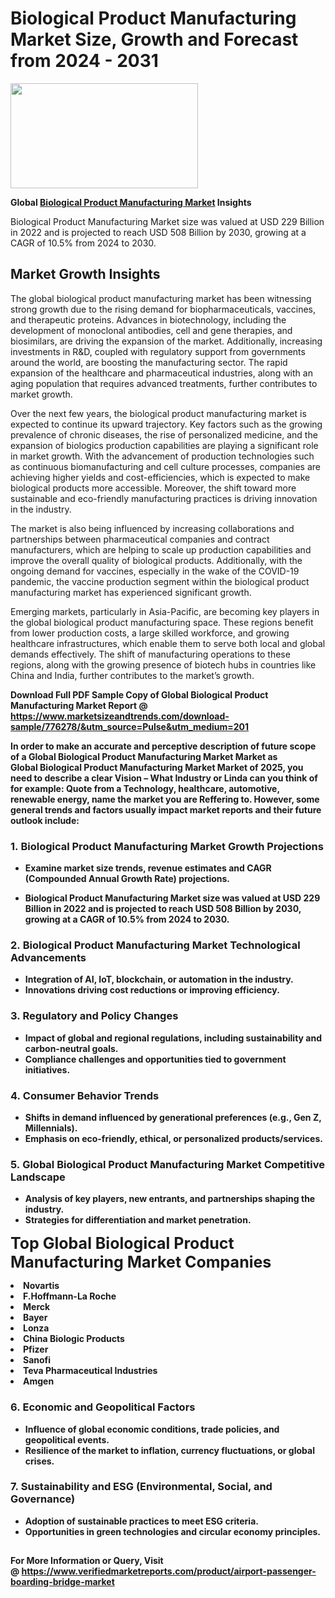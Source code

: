<H1>Biological Product Manufacturing Market Size, Growth and Forecast from 2024 - 2031</H1><img class="aligncenter size-medium wp-image-584254" src="https://thirdeyenews.in/wp-content/uploads/2024/09/Global-Market-Research-300x168.jpeg" alt="" width="300" height="168" /><p><strong>Global&nbsp;<a href="https://www.marketsizeandtrends.com/download-sample/776278/&amp;utm_source=Pulse&amp;utm_medium=201">Biological Product Manufacturing Market</a> Insights</strong></p><p>Biological Product Manufacturing Market size was valued at USD 229 Billion in 2022 and is projected to reach USD 508 Billion by 2030, growing at a CAGR of 10.5% from 2024 to 2030.</p><p><h2>Market Growth Insights</h2> <p>The global biological product manufacturing market has been witnessing strong growth due to the rising demand for biopharmaceuticals, vaccines, and therapeutic proteins. Advances in biotechnology, including the development of monoclonal antibodies, cell and gene therapies, and biosimilars, are driving the expansion of the market. Additionally, increasing investments in R&D, coupled with regulatory support from governments around the world, are boosting the manufacturing sector. The rapid expansion of the healthcare and pharmaceutical industries, along with an aging population that requires advanced treatments, further contributes to market growth.</p> <p><strong></strong></p> <p>Over the next few years, the biological product manufacturing market is expected to continue its upward trajectory. Key factors such as the growing prevalence of chronic diseases, the rise of personalized medicine, and the expansion of biologics production capabilities are playing a significant role in market growth. With the advancement of production technologies such as continuous biomanufacturing and cell culture processes, companies are achieving higher yields and cost-efficiencies, which is expected to make biological products more accessible. Moreover, the shift toward more sustainable and eco-friendly manufacturing practices is driving innovation in the industry.</p> <p>The market is also being influenced by increasing collaborations and partnerships between pharmaceutical companies and contract manufacturers, which are helping to scale up production capabilities and improve the overall quality of biological products. Additionally, with the ongoing demand for vaccines, especially in the wake of the COVID-19 pandemic, the vaccine production segment within the biological product manufacturing market has experienced significant growth.</p> <p>Emerging markets, particularly in Asia-Pacific, are becoming key players in the global biological product manufacturing space. These regions benefit from lower production costs, a large skilled workforce, and growing healthcare infrastructures, which enable them to serve both local and global demands effectively. The shift of manufacturing operations to these regions, along with the growing presence of biotech hubs in countries like China and India, further contributes to the market’s growth.</p> <p><strong></p><p><span class=""><strong>Download Full PDF Sample Copy of Global Biological Product Manufacturing Market Report</strong> @ <a href="https://www.marketsizeandtrends.com/download-sample/776278/&amp;utm_source=Pulse&amp;utm_medium=201" target="_blank">https://www.marketsizeandtrends.com/download-sample/776278/&amp;utm_source=Pulse&amp;utm_medium=201</a></span></p><p>In order to make an accurate and perceptive description of future scope of a Global&nbsp;Biological Product Manufacturing Market Market as Global&nbsp;Biological Product Manufacturing Market Market of 2025, you need to describe a clear Vision &ndash; What Industry or Linda can you think of for example: Quote from a Technology, healthcare, automotive, renewable energy, name the market you are Reffering to. However, some general trends and factors usually impact market reports and their future outlook include:</p><h3>1.&nbsp;<strong>Biological Product Manufacturing Market Growth Projections</strong></h3><ul><li>Examine market size trends, revenue estimates and CAGR (Compounded Annual Growth Rate) projections.</li><li><p>Biological Product Manufacturing Market size was valued at USD 229 Billion in 2022 and is projected to reach USD 508 Billion by 2030, growing at a CAGR of 10.5% from 2024 to 2030.</p></li></ul><h3>2.&nbsp;<strong>Biological Product Manufacturing Market Technological Advancements</strong></h3><ul><li>Integration of AI, IoT, blockchain, or automation in the industry.</li><li>Innovations driving cost reductions or improving efficiency.</li></ul><h3>3.&nbsp;<strong>Regulatory and Policy Changes</strong></h3><ul><li>Impact of global and regional regulations, including sustainability and carbon-neutral goals.</li><li>Compliance challenges and opportunities tied to government initiatives.</li></ul><h3>4.&nbsp;<strong>Consumer Behavior Trends</strong></h3><ul><li>Shifts in demand influenced by generational preferences (e.g., Gen Z, Millennials).</li><li>Emphasis on eco-friendly, ethical, or personalized products/services.</li></ul><h3>5.&nbsp;<strong>Global Biological Product Manufacturing Market Competitive Landscape</strong></h3><ul><li>Analysis of key players, new entrants, and partnerships shaping the industry.</li><li>Strategies for differentiation and market penetration.</li></ul><p data-pm-slice="1 1 []"><span style="color: inherit; font-family: inherit; font-size: 25px;">Top Global Biological Product Manufacturing Market Companies</span></p><div class="" data-test-id=""><p><li>Novartis</li><li> F.Hoffmann-La Roche</li><li> Merck</li><li> Bayer</li><li> Lonza</li><li> China Biologic Products</li><li> Pfizer</li><li> Sanofi</li><li> Teva Pharmaceutical Industries</li><li> Amgen</li></p></div><h3>6.&nbsp;<strong>Economic and Geopolitical Factors</strong></h3><ul><li>Influence of global economic conditions, trade policies, and geopolitical events.</li><li>Resilience of the market to inflation, currency fluctuations, or global crises.</li></ul><h3>7.&nbsp;<strong>Sustainability and ESG (Environmental, Social, and Governance)</strong></h3><ul><li>Adoption of sustainable practices to meet ESG criteria.</li><li>Opportunities in green technologies and circular economy principles.</li></ul><h2><strong style="font-size: 14px;">For More Information or Query, Visit @&nbsp;</strong><a style="background-color: #ffffff; font-size: 14px;" href="https://www.marketsizeandtrends.com/report/biological-product-manufacturing-market/" target="_blank">https://www.verifiedmarketreports.com/product/airport-passenger-boarding-bridge-market</a></h2>
